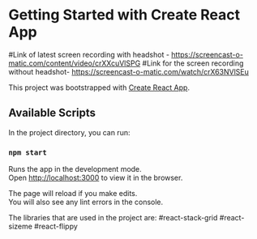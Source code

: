 # Getting Started with Create React App

#Link of latest screen recording with headshot - https://screencast-o-matic.com/content/video/crXXcuVlSPG
#Link for the screen recording without headshot- https://screencast-o-matic.com/watch/crX63NVlSEu


This project was bootstrapped with [Create React App](https://github.com/facebook/create-react-app).

## Available Scripts

In the project directory, you can run:

### `npm start`

Runs the app in the development mode.\
Open [http://localhost:3000](http://localhost:3000) to view it in the browser.

The page will reload if you make edits.\
You will also see any lint errors in the console.

The libraries that are used in the project are:
#react-stack-grid
#react-sizeme
#react-flippy

